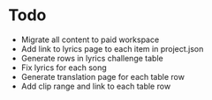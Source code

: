 # Todo

- Migrate all content to paid workspace
- Add link to lyrics page to each item in project.json
- Generate rows in lyrics challenge table
- Fix lyrics for each song
- Generate translation page for each table row
- Add clip range and link to each table row
